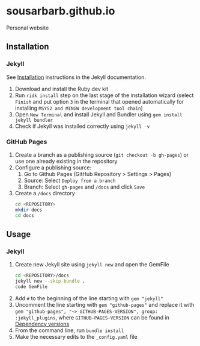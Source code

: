 # sousarbarb.github.io

Personal website

## Installation

### Jekyll

See [Installation](https://jekyllrb.com/docs/installation/windows/) instructions
in the Jekyll documentation.

1. Download and install the Ruby dev kit
2. Run `ridk install` step on the last stage of the installation wizard (select
   `Finish` and put option `3` in the terminal that opened automatically for
   installing `MSYS2 and MINGW development tool chain`)
3. Open `New Terminal` and install Jekyll and Bundler using
   `gem install jekyll bundler`
4. Check if Jekyll was installed correctly using `jekyll -v`

### GitHub Pages

1. Create a branch as a publishing source (`git checkout -b gh-pages`)
   or use one already existing in the repository
2. Configure a publishing source:
   1. Go to Github Pages (GitHub Repository > Settings > Pages)
   2. Source: Select `Deploy from a branch`
   3. Branch: Select `gh-pages` and `/docs` and click `Save`
3. Create a `/docs` directory
   ```sh
   cd <REPOSITORY>
   mkdir docs
   cd docs
   ```

## Usage

### Jekyll

1. Create new Jekyll site using `jekyll new` and open the GemFile
   ```sh
   cd <REPOSITORY>/docs
   jekyll new --skip-bundle .
   code GemFile
   ```
2. Add `#` to the beginning of the line starting with `gem "jekyll"`
3. Uncomment the line starting with `gem "github-pages"` and replace it with
   `gem "github-pages", "~> GITHUB-PAGES-VERSION", group: :jekyll_plugins`,
   where `GITHUB-PAGES-VERSION` can be found in
   [Dependency versions](https://pages.github.com/versions/)
4. From the command line, run `bundle install`
5. Make the necessary edits to the `_config.yaml` file
